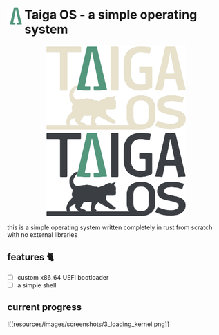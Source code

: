 # <img src="/resources/images/logos/logo_minimalist.png" alt="Taiga OS logo" title="logo" align="left" height="40" /> Taiga OS - a simple operating system
<p align="center">
<img src="/resources/images/logos/logo_light.png#gh-dark-mode-only" alt="taiga os logo" title="logo" align="center" height="200" />


<img src="/resources/images/logos/logo_dark.png#gh-light-mode-only" alt="Taiga OS logo" title="logo" align="center" height="200" />
</p>

this is a simple operating system written completely in rust from scratch with no external libraries 
## features 🐈
* [ ] custom x86_64 UEFI bootloader
* [ ] a simple shell

## current progress

![[resources/images/screenshots/3_loading_kernel.png]]

